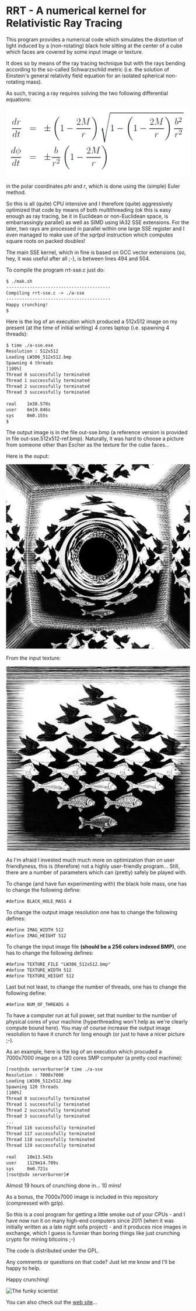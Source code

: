 
RRT - A numerical kernel for Relativistic Ray Tracing
=====================================================

This program provides a numerical code which simulates the distortion of light induced by a (non-rotating) black hole sitting at the center of a cube which faces are covered by some input image or texture.

It does so by means of the ray tracing technique but with the rays bending according to the so-called Schwarzschild metric (i.e. the solution of Einstein's general relativity field equation for an isolated spherical non-rotating mass).

As such, tracing a ray requires solving the two following differential equations:

![Ray equations](diffeq.png)

in the polar coordinates *phi* and *r*, which is done using the (simple) Euler method.

So this is all (quite) CPU intensive and I therefore (quite) aggressively optimized that code by means of both multithreading (ok this is easy enough as ray tracing, be it in Euclidean or non-Euclidean space, is embarrassingly parallel) as well as SIMD using IA32 SSE extensions. For the later, two rays are processed in parallel within one large SSE register and I even managed to make use of the *sqrtpd* instruction which computes square roots on packed doubles!

The main SSE kernel, which in fine is based on GCC vector extensions (so, hey, it was useful after all ;-), is between lines 494 and 504.

To compile the program rrt-sse.c just do:

    $ ./mak.sh
    ----------------------------------------
    Compiling rrt-sse.c -> ./a-sse
    ----------------------------------------
    Happy crunching!
    $

Here is the log of an execution which produced a 512x512 image on my present (at the time of initial writing) 4 cores laptop (i.e. spawning 4 threads):

    $ time ./a-sse.exe
    Resolution : 512x512
    Loading LW306_512x512.bmp
    Spawning 4 threads
    [100%]
    Thread 0 successfully terminated
    Thread 1 successfully terminated
    Thread 2 successfully terminated
    Thread 3 successfully terminated

    real    1m38.570s
    user    6m19.846s
    sys     0m0.155s
    $
    
The output image is in the file out-sse.bmp (a reference version is provided in file out-sse.512x512-ref.bmp). Naturally, it was hard to choose a picture from someone other than Escher as the texture for the cube faces...   

Here is the ouput:

![Ref output](out-sse.512x512-ref.bmp)

From the input texture:

![Input texture](LW306_512x512.bmp)
    
As I'm afraid I invested much much more on optimization than on user friendlyness, this is (therefore) not a highly user-friendly program... Still, there are a number of parameters which can (pretty) safely be played with.

To change (and have fun experimenting with) the black hole mass, one has to change the following define:

    #define BLACK_HOLE_MASS 4

To change the output image resolution one has to change the following defines:

    #define IMAG_WIDTH 512
    #define IMAG_HEIGHT 512

To change the input image file **(should be a 256 colors indexed BMP)**, one has to change the following defines:

    #define TEXTURE_FILE "LW306_512x512.bmp"
    #define TEXTURE_WIDTH 512
    #define TEXTURE_HEIGHT 512

Last but not least, to change the number of threads, one has to change the following define:

    #define NUM_OF_THREADS 4

To have a computer run at full power, set that number to the number of physical cores of your machine (hyperthreading won't help as we're clearly compute bound here). You may of course increase the output image resolution to have it crunch for long enough (or just to have a nicer picture ;-).

As an example, here is the log of an execution which procuded a 7000x7000 image on a 120 cores SMP computer (a pretty cool machine):

    [root@sdx serverburner]# time ./a-sse
    Resolution : 7000x7000
    Loading LW306_512x512.bmp
    Spawning 120 threads
    [100%]
    Thread 0 successfully terminated
    Thread 1 successfully terminated
    Thread 2 successfully terminated
    Thread 3 successfully terminated
    ...
    Thread 116 successfully terminated
    Thread 117 successfully terminated
    Thread 118 successfully terminated
    Thread 119 successfully terminated

    real    10m13.543s
    user    1129m14.709s
    sys     0m0.721s
    [root@sdx serverburner]#

Almost 19 hours of crunching done in... 10 mins!

As a bonus, the 7000x7000 image is included in this repository (compressed with gzip).

So this is a cool program for getting a little smoke out of your CPUs - and I have now run it on many high-end computers since 2011 (when it was initially written as a late night sofa project) - and it produces nice images in exchange, which I guess is funnier than boring things like just crunching crypto for mining bitcoins ;-)

The code is distributed under the GPL.

Any comments or questions on that code? Just let me know and I'll be happy to help.

Happy crunching!

![The funky scientist](http://sirdeyre.free.fr/Renaud-cartoon-relativite.gif)

You can also check out the [web site](http://sirdeyre.free.fr/maths/relativity.htm)...